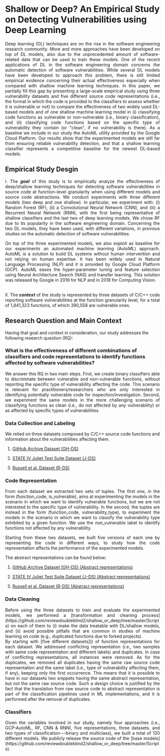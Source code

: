 # Shallow or Deep? An Empirical Study on Detecting Vulnerabilities using Deep Learning

<div style="text-align: justify">
Deep learning (DL) techniques are on the rise in the software engineering research community. More and more approaches have been developed on top of DL models, also due to the unprecedented amount of software-related data that can be used to train these models. One of the recent applications of DL in the software engineering domain concerns the automatic detection of software vulnerabilities. While several DL models have been developed to approach this problem, there is still limited empirical evidence concerning their actual effectiveness especially when compared with shallow machine learning techniques.
In this paper, we partially fill this gap by presenting a large-scale empirical study using three vulnerability datasets and five different source code representations (i.e., the format in which the code is provided to the classifiers to assess whether it is vulnerable or not) to compare the effectiveness of two widely used DL-based models and of one shallow machine learning model in (i) classifying code functions as vulnerable or non-vulnerable (i.e., binary classification), and (ii) classifying code functions based on the specific type of vulnerability they contain (or "clean", if no vulnerability is there).  As a baseline we include in our  study the AutoML utility provided by the Google Cloud Platform. Our results show that the experimented models are still far from ensuring reliable vulnerability detection, and that a shallow learning classifier represents a competitive baseline for the newest DL-based models.
</div>

## Empirical Study Desgin

<div style="text-align: justify">
I. The <strong><em>goal</em></strong> of this study is to empirically analyze the effectiveness of deep/shallow learning techniques for detecting software vulnerabilities in source code at function-level granularity when using different models and source code abstractions. We conduct experiments with three different models (two deep and one shallow). In particular, we experiment with: (i) Random Forest (RF), (ii) a Convolutional Neural Network (CNN), and (iii) a Recurrent Neural Network (RNN), with the first being representative of shallow classifiers and the last two of deep learning models. We chose RF due to its popularity in the software engineering domain. Concerning the two DL models, they have been used, with different variations, in previous studies on the automatic detection of software vulnerabilities.

<br/>

On top of the three experimented models, we also exploit as baseline for our experiments an automated machine learning (AutoML) approach. AutoML is a solution to build DL systems without human intervention and not relying on human expertise.  It has been widely used in Natural Language Processing (NLP) and it is provided by Google Cloud Platform (GCP). AutoML eases the hyper-parameter tuning and feature selection using Neural Architecture Search (NAS) and transfer learning. This solution was released by Google in 2019 for NLP and in 2018 for Computing Vision.

<br/>
II. The <strong><em>context</em></strong> of the study is represented by three datasets of C/C++ code reporting software vulnerabilities at the function granularity level, for a total of 1,841,323 functions, of which 390,558 are vulnerable ones. 
</div>

## Research Question and Main Context

Having that goal and context in consideration, our study addresses the following research question (RQ):

### What is the  effectiveness of different  combinations of classifiers and code representations to identify functions affected by software vulnerabilities?

<div style="text-align: justify">
We answer this RQ in two main steps. First, we create binary classifiers able to discriminate between vulnerable and non-vulnerable functions, without reporting the specific type of vulnerability affecting the code. This scenario is relevant for practitioners/researchers who are only interested in identifying potentially vulnerable code for inspection/investigation. Second, we experiment the same models in the more challenging scenario of classifying functions as clean (i.e., do not affected by any vulnerability) or as affected by specific types of vulnerabilities.
</div>

### Data Collection and Labeling

We relied on three datasets composed by C/C++ source code functions and information about the vulnerabilities affecting them.

1. [GitHub Archive Dataset (GH-DS)](https://tinyurl.com/yytt25yy)

2. [STATE IV Juliet Test Suite Dataset (J-DS)](https://tinyurl.com/yy4pj6ol)

3. [Russell et al. Dataset (R-DS)](https://tinyurl.com/yywc9nrs)

### Code Representation

<div style="text-align: justify">
From each dataset we extracted two sets of tuples. The first one, in the form (function_code, is_vulnerable), aims at experimenting the models in the scenario in which we want to identify vulnerable functions, but we are not interested to the specific type of vulnerability. In the second, the tuples are instead in the form (function_code, vulnerability_type), to experiment the models in the scenario in which we want to classify the vulnerability type exhibited by a given function. We use the non_vulnerable label to identify functions not affected by any vulnerability. 

Starting from these two datasets, we built five versions of each one by representing the code in different ways, to study how the code representation affects the performance of the experimented models.
</div>

The abstract representations can be found below:

1. [GitHub Archive Dataset (GH-DS) (Abstract representations)](https://tinyurl.com/y4p3q532)

2. [STATE IV Juliet Test Suite Dataset (J-DS) (Abstract representations)](https://tinyurl.com/y6lw34t5)

3. [Russell et al. Dataset (R-DS) (Abstract representations)](https://tinyurl.com/y6kb597a)


### Data Cleaning

<div style="text-align: justify">
Before using the three datasets to train and evaluate the experimented models, we performed a [transformation and cleaning process](https://github.com/reviewdoubleblind2/shallow_or_deep/tree/master/Scripts) on each of them to (i) make the data treatable with DL/shallow models, and (ii) avoid possible pitfalls that are common in studies of machine learning on code (e.g., duplicated functions due to forked projects). 
</div>

<div style="text-align: justify">
By starting with [five different datasets]() of function representations for each dataset. We addressed conflicting representation (i.e., two samples with same code representation and different labels) and duplicates. In case of conflicting representations, all instances were removed. As for the duplicates, we removed all duplicates having the same raw source code representation and the same label (i.e., type of vulnerability affecting them, if any), keeping only the first occurrence. This means that it is possible to have in our datasets two snippets having the same abstract representation, but not the same raw source code. Such a design choice is justified by the fact that the translation from raw source code to abstract representation is part of the classification pipelines used in ML implementations, and it is performed after the removal of duplicates.
</div>

### Classifiers

<div style="text-align: justify">
Given the variables involved in our study, namely four approaches (i.e., GCP-AutoML, RF, CNN & RNN), five representations, three datasets, and two types of classification---binary and multiclass), we built a total of 120 different models. We publicly release the source code of the [base models](https://github.com/reviewdoubleblind2/shallow_or_deep/tree/master/Scripts).
</div>

